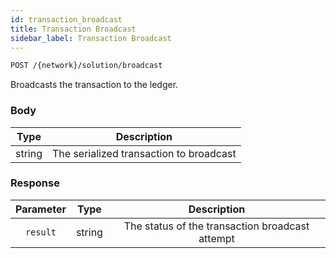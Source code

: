 ```yaml
---
id: transaction_broadcast
title: Transaction Broadcast
sidebar_label: Transaction Broadcast
---
```


```bash title=ENDPOINT
POST /{network}/solution/broadcast
```

Broadcasts the transaction to the ledger.

### Body

|  Type  |               Description               |
|:------:|:---------------------------------------:|
| string | The serialized transaction to broadcast |

### Response

| Parameter |  Type  |                   Description                   |
|:---------:|:------:|:-----------------------------------------------:|
| `result`  | string | The status of the transaction broadcast attempt |
